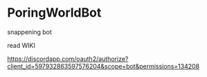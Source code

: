 # PoringWorldBot
 snappening bot

 read WIKI



https://discordapp.com/oauth2/authorize?client_id=597932863597576204&scope=bot&permissions=134208